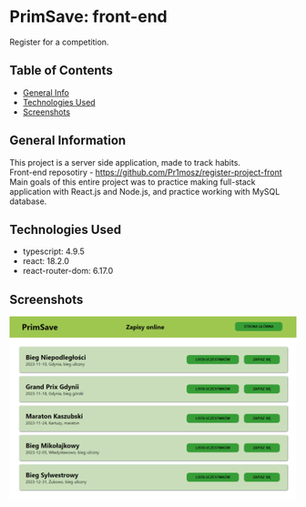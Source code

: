 # PrimSave: front-end


Register for a competition.

## Table of Contents
* [General Info](#general-information)
* [Technologies Used](#technologies-used)
* [Screenshots](#screenshots)


## General Information
This project is a server side application, made to track habits.
<br/>
Front-end reposotiry - https://github.com/Pr1mosz/register-project-front
<br/>
Main goals of this entire project was to practice making full-stack application with React.js and Node.js, and practice working with MySQL database.


## Technologies Used
* typescript: 4.9.5
* react: 18.2.0
* react-router-dom: 6.17.0


## Screenshots
![](https://github.com/Pr1mosz/register-project-front/blob/main/public/primsave.png "primsave")
